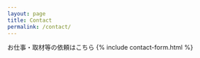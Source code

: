 ```yaml
---
layout: page
title: Contact
permalink: /contact/
---
```

お仕事・取材等の依頼はこちら
{% include contact-form.html %}
